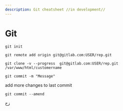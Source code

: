 ```yaml
---
description: Git cheatsheet //in development//
---
```


# Git



`git init`

`git remote add origin git@gitlab.com:USER/rep.git`



`git clone -v --progress  git@gitlab.com:USER/rep.git /var/www/html/customername`



`git commit -m "Message"`

add more changes to last commit

`git commit --amend` 

زح



